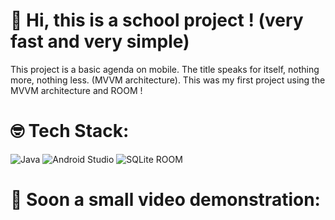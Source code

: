# 👋 Hi, this is a school project ! (very fast and very simple)
This project is a basic agenda on mobile. The title speaks for itself, nothing more, nothing less. (MVVM architecture).
This was my first project using the MVVM architecture and ROOM !

# 🤓 Tech Stack:
![Java](https://img.shields.io/badge/java-%23ED8B00.svg?style=for-the-badge&logo=openjdk&logoColor=white)
![Android Studio](https://img.shields.io/badge/android%20studio-346ac1?style=for-the-badge&logo=android%20studio&logoColor=white)
![SQLite ROOM](https://img.shields.io/badge/sqlite-%2307405e.svg?style=for-the-badge&logo=sqlite&logoColor=white)

# 🎥 Soon a small video demonstration:
